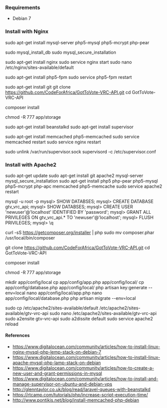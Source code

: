 ### Requirements

- Debian 7

### Install with Nginx

sudo apt-get install mysql-server php5-mysql php5-mcrypt php-pear

sudo mysql_install_db
sudo mysql_secure_installation

sudo apt-get install nginx
sudo service nginx start
sudo nano /etc/nginx/sites-available/default

sudo apt-get install php5-fpm
sudo service php5-fpm restart

sudo apt-get install git
git clone https://github.com/CodeForAfrica/GotToVote-VRC-API.git
cd GotToVote-VRC-API

composer install

chmod -R 777 app/storage

sudo apt-get install beanstalkd
sudo apt-get install supervisor

sudo apt-get install memcached php5-memcached
sudo service memcached restart
sudo service nginx restart

sudo unlink /var/run/supervisor.sock
supervisord -c /etc/supervisor.conf


### Install with Apache2

sudo apt-get update
sudo apt-get install git apache2 mysql-server
mysql_secure_installation
sudo apt-get install php5 php-pear php5-mysql php5-mcrypt php-apc memcached php5-memcache
sudo service apache2 restart

mysql -u root -p
mysql> SHOW DATABSES;
mysql> CREATE DATABASE gtv_vrc_api;
mysql> SHOW DATABSES;
mysql> CREATE USER 'newuser'@'localhost' IDENTIFIED BY 'password';
mysql> GRANT ALL PRIVILEGES ON gtv_vrc_api.* TO 'newuser'@'localhost';
mysql> FLUSH PRIVILEGES;
mysql> \q

curl -sS https://getcomposer.org/installer | php
sudo mv composer.phar /usr/local/bin/composer

git clone https://github.com/CodeForAfrica/GotToVote-VRC-API.git
cd GotToVote-VRC-API

composer install

chmod -R 777 app/storage

mkdir app/config/local
cp app/config/app.php app/config/local/
cp app/config/database.php app/config/local/
php artisan key:generate --env=local
nano app/config/local/app.php
nano app/config/local/database.php
php artisan migrate --env=local

sudo cp /etc/apache2/sites-available/default /etc/apache2/sites-available/gtv-vrc-api
sudo nano /etc/apache2/sites-available/gtv-vrc-api
sudo a2ensite gtv-vrc-api
sudo a2dissite default
sudo service apache2 reload

#### References
- https://www.digitalocean.com/community/articles/how-to-install-linux-nginx-mysql-php-lemp-stack-on-debian-7
- https://www.digitalocean.com/community/articles/how-to-install-linux-apache-mysql-php-lamp-stack-on-debian
- https://www.digitalocean.com/community/articles/how-to-create-a-new-user-and-grant-permissions-in-mysql
- https://www.digitalocean.com/community/articles/how-to-install-and-manage-supervisor-on-ubuntu-and-debian-vps
- http://glenntaylor.co.uk/blog/read/laravel-queues-with-beanstalkd
- https://rtcamp.com/tutorials/php/increase-script-execution-time/
- http://www.pontikis.net/blog/install-memcached-php-debian
